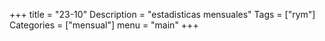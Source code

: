 +++
title = "23-10"
Description = "estadisticas mensuales"
Tags = ["rym"]
Categories = ["mensual"]
menu = "main"
+++
<!--more-->
